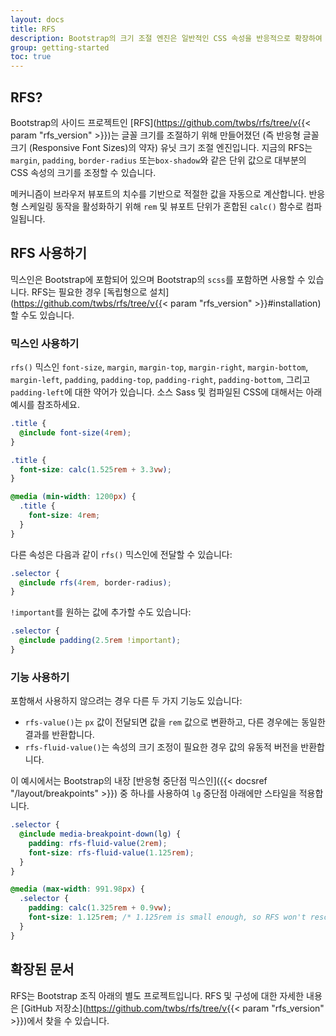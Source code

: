 ```yaml
---
layout: docs
title: RFS
description: Bootstrap의 크기 조절 엔진은 일반적인 CSS 속성을 반응적으로 확장하여 뷰포트 및 기기에서 사용 가능한 공간을 더 잘 활용합니다.
group: getting-started
toc: true
---
```


## RFS?

Bootstrap의 사이드 프로젝트인 [RFS](https://github.com/twbs/rfs/tree/v{{< param "rfs_version" >}})는 글꼴 크기를 조절하기 위해 만들어졌던 (즉 반응형 글꼴 크기 (Responsive Font Sizes)의 약자) 유닛 크기 조절 엔진입니다. 지금의 RFS는 `margin`, `padding`, `border-radius` 또는`box-shadow`와 같은 단위 값으로 대부분의 CSS 속성의 크기를 조정할 수 있습니다.

메커니즘이 브라우저 뷰포트의 치수를 기반으로 적절한 값을 자동으로 계산합니다. 반응형 스케일링 동작을 활성화하기 위해 `rem` 및 뷰포트 단위가 혼합된 `calc()` 함수로 컴파일됩니다.

## RFS 사용하기

믹스인은 Bootstrap에 포함되어 있으며 Bootstrap의 `scss`를 포함하면 사용할 수 있습니다. RFS는 필요한 경우 [독립형으로 설치](https://github.com/twbs/rfs/tree/v{{< param "rfs_version" >}}#installation)할 수도 있습니다.

### 믹스인 사용하기

`rfs()` 믹스인 `font-size`, `margin`, `margin-top`, `margin-right`, `margin-bottom`, `margin-left`, `padding`, `padding-top`, `padding-right`, `padding-bottom`, 그리고 `padding-left`에 대한 약어가 있습니다. 소스 Sass 및 컴파일된 CSS에 대해서는 아래 예시를 참조하세요.

```scss
.title {
  @include font-size(4rem);
}
```

```css
.title {
  font-size: calc(1.525rem + 3.3vw);
}

@media (min-width: 1200px) {
  .title {
    font-size: 4rem;
  }
}
```

다른 속성은 다음과 같이 `rfs()` 믹스인에 전달할 수 있습니다:

```scss
.selector {
  @include rfs(4rem, border-radius);
}
```

`!important`를 원하는 값에 추가할 수도 있습니다:

```scss
.selector {
  @include padding(2.5rem !important);
}
```

### 기능 사용하기

포함해서 사용하지 않으려는 경우 다른 두 가지 기능도 있습니다:

- `rfs-value()`는 `px` 값이 전달되면 값을 `rem` 값으로 변환하고, 다른 경우에는 동일한 결과를 반환합니다.
- `rfs-fluid-value()`는 속성의 크기 조정이 필요한 경우 값의 유동적 버전을 반환합니다.

이 예시에서는 Bootstrap의 내장 [반응형 중단점 믹스인]({{< docsref "/layout/breakpoints" >}}) 중 하나를 사용하여 `lg` 중단점 아래에만 스타일을 적용합니다.

```scss
.selector {
  @include media-breakpoint-down(lg) {
    padding: rfs-fluid-value(2rem);
    font-size: rfs-fluid-value(1.125rem);
  }
}
```

```css
@media (max-width: 991.98px) {
  .selector {
    padding: calc(1.325rem + 0.9vw);
    font-size: 1.125rem; /* 1.125rem is small enough, so RFS won't rescale this */
  }
}
```

## 확장된 문서
RFS는 Bootstrap 조직 아래의 별도 프로젝트입니다. RFS 및 구성에 대한 자세한 내용은 [GitHub 저장소](https://github.com/twbs/rfs/tree/v{{< param "rfs_version" >}})에서 찾을 수 있습니다.
